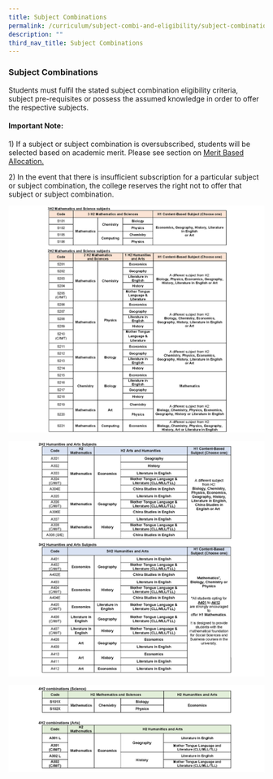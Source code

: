 ```yaml
---
title: Subject Combinations
permalink: /curriculum/subject-combi-and-eligibility/subject-combinations/
description: ""
third_nav_title: Subject Combinations
---
```

### **Subject Combinations**
Students must fulfil the stated subject combination eligibility criteria, subject pre-requisites or possess the assumed knowledge in order to offer the respective subjects.

#### **Important Note:**
1\) If a subject or subject combination is oversubscribed, students will be selected based on academic merit. Please see section on [Merit Based Allocation.](https://staging.dy8spnni5p31k.amplifyapp.com/curriculum/subject-combi-and-eligibility/subject-eligibility-criteria/)

2\) In the event that there is insufficient subscription for a particular subject or subject combination, the college reserves the right not to offer that subject or subject combination.

![](/images/subjeectcombi1.png)

![](/images/subjeectcombi2.png)

![](/images/subjeectcombi3.png)